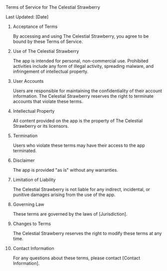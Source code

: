 Terms of Service for The Celestial Strawberry

Last Updated: [Date]

1. Acceptance of Terms

    By accessing and using The Celestial Strawberry, you agree to be bound by these Terms of Service.

2. Use of The Celestial Strawberry

    The app is intended for personal, non-commercial use.
    Prohibited activities include any form of illegal activity, spreading malware, and infringement of intellectual property.

3. User Accounts

    Users are responsible for maintaining the confidentiality of their account information.
    The Celestial Strawberry reserves the right to terminate accounts that violate these terms.

4. Intellectual Property

    All content provided on the app is the property of The Celestial Strawberry or its licensors.

5. Termination

    Users who violate these terms may have their access to the app terminated.

6. Disclaimer

    The app is provided "as is" without any warranties.

7. Limitation of Liability

    The Celestial Strawberry is not liable for any indirect, incidental, or punitive damages arising from the use of the app.

8. Governing Law

    These terms are governed by the laws of [Jurisdiction].

9. Changes to Terms

    The Celestial Strawberry reserves the right to modify these terms at any time.

10. Contact Information

    For any questions about these terms, please contact [Contact Information].